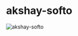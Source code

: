 # akshay-softo
<p><img align="center" src="https://github-readme-streak-stats.herokuapp.com/?user=gkunal-softo" alt="akshay-softo" /></p>
